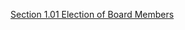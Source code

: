 [Section 1.01 Election of Board Members](https://github.com/LivingSkySchoolDivision/AdminProceduresPublic/1.01ElectionOfBoardMembers)
